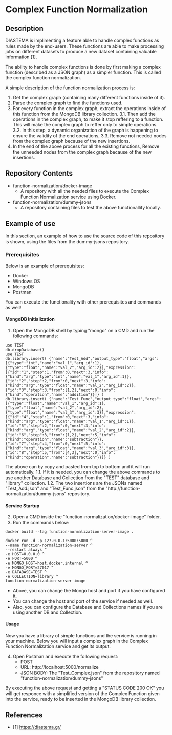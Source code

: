 # Complex Function Normalization

## Description
DIASTEMA is implimenting a feature able to handle complex functions as rules made by the end-users. These functions are able to make processing jobs on different datasets to produce a new dataset containing valuable information [[1]](https://github.com/DIASTEMA-UPRC/complex-function-normalization/blob/main/README.md#references).

The ability to handle complex functions is done by first making a complex function (described as a JSON graph) as a simpler function. This is called the complex function normalization.

A simple description of the function normalization process is:
1. Get the complex graph (containing many different functions inside of it).
2. Parse the complex graph to find the functions used.
3. For every function in the complex graph, extract the operations inside of this function from the MongoDB library collection.
3.1. Then add the operations in the complex graph, to make it stop reffering to a function. This will make the complex graph to reffer only to simple operations.
3.2. In this step, a dynamic organization of the graph is happening to ensure the validity of the end operations,
3.3. Remove not needed nodes from the complex graph because of the new insertions.
4. In the end of the above process for all the existing functions, Remove the unneeded nodes from the complex graph because of the new insertions.

## Repository Contents
- function-normalization/docker-image
  - A repository with all the needed files to execute the Complex Function Normalization service using Docker.
- function-normalization/dummy-jsons
  - A repository containing files to test the above functionallity locally.

## Example of use
In this section, an example of how to use the source code of this repository is shown, using the files from the dummy-jsons repository.
### Prerequisites
Below is an example of prerequisites:
- Docker
- Windows OS
- MongoDB
- Postman

You can execute the functionality with other prerequisites and commands as well!

#### MongoDB Initialization
1. Open the MongoDB shell by typing "mongo" on a CMD and run the following commands:
```
use TEST
db.dropDatabase()
use TEST
db.library.insert( {"name":"Test_Add","output_type":"float","args":[{"type":"int","name":"val_1","arg_id":1},{"type":"float","name":"val_2","arg_id":2}],"expression":[{"id":"1","step":1,"from":0,"next":3,"info":{"kind":"arg","type":"int","name":"val_1","arg_id":1}},{"id":"2","step":2,"from":0,"next":3,"info":{"kind":"arg","type":"float","name":"val_2","arg_id":2}},{"id":"3","step":3,"from":[1,2],"next":0,"info":{"kind":"operation","name":"addition"}}]} )
db.library.insert( {"name":"Test_Func","output_type":"float","args":[{"type":"float","name":"val_1","arg_id":1},{"type":"float","name":"val_2","arg_id":2},{"type":"float","name":"val_3","arg_id":3}],"expression":[{"id":"4","step":1,"from":0,"next":3,"info":{"kind":"arg","type":"float","name":"val_1","arg_id":1}},{"id":"5","step":2,"from":0,"next":3,"info":{"kind":"arg","type":"float","name":"val_2","arg_id":2}},{"id":"6","step":3,"from":[1,2],"next":5,"info":{"kind":"operation","name":"subtraction"}},{"id":"7","step":4,"from":0,"next":5,"info":{"kind":"arg","type":"float","name":"val_3","arg_id":3}},{"id":"8","step":5,"from":[4,3],"next":0,"info":{"kind":"operation","name":"subtraction"}}]} )

```
The above can by copy and pasted from top to bottom and it will run automatically.
1.1. If it is needed, you can change the above commands to use another Database and Collection from the "TEST" database and "library" collection.
1.2. The two insertions are the JSONs named "Test_Add.json" and "Test_Func.json" from the "http://function-normalization/dummy-jsons" repository.
#### Service Startup
2. Open a CMD inside the "function-normalization/docker-image" folder.
3. Run the commands below:
```
docker build --tag function-normalization-server-image .
```
```
docker run -d -p 127.0.0.1:5000:5000 ^
--name function-normalization-server ^
--restart always ^
-e HOST=0.0.0.0 ^
-e PORT=5000 ^
-e MONGO_HOST=host.docker.internal ^
-e MONGO_PORT=27017 ^
-e DATABASE=TEST ^
-e COLLECTION=library ^
function-normalization-server-image
```
- Above, you can change the Mongo host and port if you have configured it.
- You can change the host and port of the service if needed as well.
- Also, you can configure the Database and Collections names if you are using another DB and Collection.

#### Usage
Now you have a library of simple functions and the service is running in your machine. Below you will input a complex graph in the Complex Function Normalization service and get its output.

4. Open Postman and execute the following request:
   - POST
   - URL: http://localhost:5000/normalize
   - JSON BODY: The "Test_Complex.json" from the repository named "function-normalization/dummy-jsons"

By executing the above request and getting a "STATUS CODE 200 OK" you will get responce with a simplified version of the Complex Function given into the service, ready to be inserted in the MongoDB library collection.

## References
- [1] https://diastema.gr/
